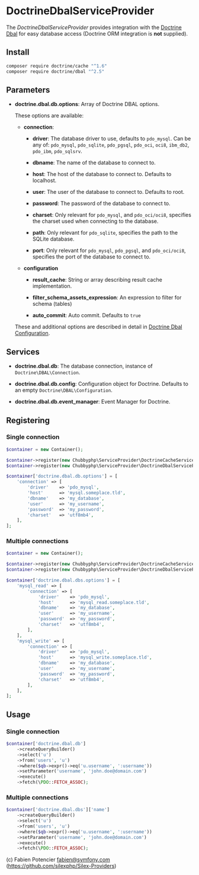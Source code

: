 # DoctrineDbalServiceProvider

The *DoctrineDbalServiceProvider* provides integration with the [Doctrine Dbal][1]
for easy database access
(Doctrine ORM integration is **not** supplied).

## Install

```sh
composer require doctrine/cache "^1.6"
composer require doctrine/dbal "^2.5"
```

## Parameters

* **doctrine.dbal.db.options**: Array of Doctrine DBAL options.

  These options are available:
  
  * **connection**:
  
    * **driver**: The database driver to use, defaults to ``pdo_mysql``.
      Can be any of: ``pdo_mysql``, ``pdo_sqlite``, ``pdo_pgsql``,
      ``pdo_oci``, ``oci8``, ``ibm_db2``, ``pdo_ibm``, ``pdo_sqlsrv``.
  
    * **dbname**: The name of the database to connect to.
  
    * **host**: The host of the database to connect to. Defaults to
      localhost.
  
    * **user**: The user of the database to connect to. Defaults to
      root.
  
    * **password**: The password of the database to connect to.
  
    * **charset**: Only relevant for ``pdo_mysql``, and ``pdo_oci/oci8``,
      specifies the charset used when connecting to the database.
  
    * **path**: Only relevant for ``pdo_sqlite``, specifies the path to
      the SQLite database.
  
    * **port**: Only relevant for ``pdo_mysql``, ``pdo_pgsql``, and ``pdo_oci/oci8``,
      specifies the port of the database to connect to.

  * **configuration**

    * **result_cache**: String or array describing result cache implementation.
    
    * **filter_schema_assets_expression**: An expression to filter for schema (tables)
    
    * **auto_commit**: Auto commit. Defaults to `true`

  These and additional options are described in detail in [Doctrine Dbal Configuration][2].

## Services

* **doctrine.dbal.db**: The database connection, instance of
  ``Doctrine\DBAL\Connection``.

* **doctrine.dbal.db.config**: Configuration object for Doctrine. Defaults to
  an empty ``Doctrine\DBAL\Configuration``.

* **doctrine.dbal.db.event_manager**: Event Manager for Doctrine.

## Registering

### Single connection

```php
$container = new Container();

$container->register(new Chubbyphp\ServiceProvider\DoctrineCacheServiceProvider()));
$container->register(new Chubbyphp\ServiceProvider\DoctrineDbalServiceProvider()));

$container['doctrine.dbal.db.options'] = [
    'connection' => [
        'driver'    => 'pdo_mysql',
        'host'      => 'mysql.someplace.tld',
        'dbname'    => 'my_database',
        'user'      => 'my_username',
        'password'  => 'my_password',
        'charset'   => 'utf8mb4',
    ],
];
```

### Multiple connections

```php
$container = new Container();

$container->register(new Chubbyphp\ServiceProvider\DoctrineCacheServiceProvider()));
$container->register(new Chubbyphp\ServiceProvider\DoctrineDbalServiceProvider());

$container['doctrine.dbal.dbs.options'] = [
    'mysql_read' => [
        'connection' => [
            'driver'    => 'pdo_mysql',
            'host'      => 'mysql_read.someplace.tld',
            'dbname'    => 'my_database',
            'user'      => 'my_username',
            'password'  => 'my_password',
            'charset'   => 'utf8mb4',
        ],
    ],
    'mysql_write' => [
        'connection' => [
            'driver'    => 'pdo_mysql',
            'host'      => 'mysql_write.someplace.tld',
            'dbname'    => 'my_database',
            'user'      => 'my_username',
            'password'  => 'my_password',
            'charset'   => 'utf8mb4',
        ],
    ],
];
```

## Usage

### Single connection

```php
$container['doctrine.dbal.db']
    ->createQueryBuilder()
    ->select('u')
    ->from('users', 'u')
    ->where($qb->expr()->eq('u.username', ':username'))
    ->setParameter('username', 'john.doe@domain.com')
    ->execute()
    ->fetch(\PDO::FETCH_ASSOC);
```

### Multiple connections

```php
$container['doctrine.dbal.dbs']['name']
    ->createQueryBuilder()
    ->select('u')
    ->from('users', 'u')
    ->where($qb->expr()->eq('u.username', ':username'))
    ->setParameter('username', 'john.doe@domain.com')
    ->execute()
    ->fetch(\PDO::FETCH_ASSOC);
```

(c) Fabien Potencier <fabien@symfony.com> (https://github.com/silexphp/Silex-Providers)

[1]: https://www.doctrine-project.org/projects/dbal
[2]: https://www.doctrine-project.org/projects/doctrine-dbal/en/latest/reference/configuration.html
